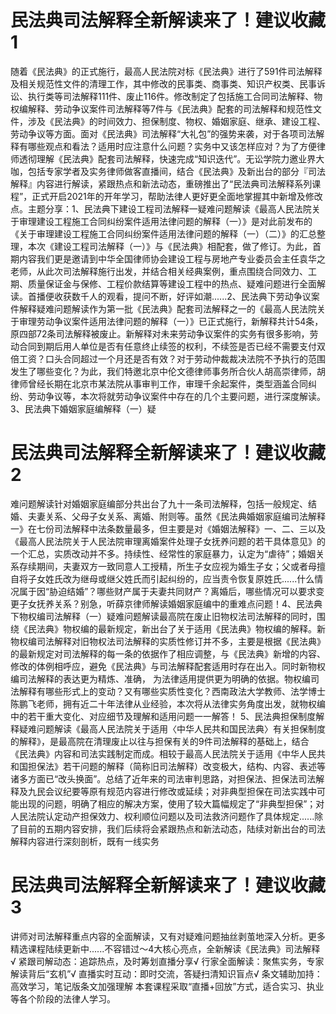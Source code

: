 # 民法典司法解释全新解读来了！建议收藏1

随着《民法典》的正式施行，最高人民法院对标《民法典》进行了591件司法解释及相关规范性文件的清理工作，其中修改的民事类、商事类、知识产权类、民事诉讼、执行类等司法解释111件、废止116件。修改制定了包括施工合同司法解释、物权编解释、劳动争议案件司法解释等7件与《民法典》配套的司法解释和规范性文件，涉及《民法典》的时间效力、担保制度、物权、婚姻家庭、继承、建设工程、劳动争议等方面。面对《民法典》司法解释“大礼包”的强势来袭，对于各项司法解释有哪些观点和看法？适用时应注意什么问题？实务中又该怎样应对？为了方便律师透彻理解《民法典》配套司法解释，快速完成“知识迭代”。无讼学院力邀业界大咖，包括专家学者及实务律师做客直播间，结合《民法典》及新出台的部分『司法解释』内容进行解读，紧跟热点和新法动态，重磅推出了“民法典司法解释系列课程”，正式开启2021年的开年学习，帮助法律人更好更全面地掌握其中新增及修改点。主题分享：1、民法典下建设工程司法解释一疑难问题解读《最高人民法院关于审理建设工程施工合同纠纷案件适用法律问题的解释（一）》是对此前发布的《关于审理建设工程施工合同纠纷案件适用法律问题的解释（一）（二）》的汇总整理，本次《建设工程司法解释（一）》与《民法典》相配套，做了修订。为此，首期内容我们更是邀请到中华全国律师协会建设工程与房地产专业委员会主任袁华之老师，从此次司法解释施行出发，并结合相关经典案例，重点围绕合同效力、工期、质量保证金与保修、工程价款结算等建设工程中的热点、疑难问题进行全面解读。首播便收获数千人的观看，提问不断，好评如潮......2、民法典下劳动争议案件解释疑难问题解读作为第一批《民法典》配套司法解释之一的《最高人民法院关于审理劳动争议案件适用法律问题的解释（一）》已正式施行，新解释共计54条，原四部72条司法解释被废止。新解释对未来劳动争议案件的实务有很多影响，劳动合同到期后用人单位是否有任意终止续签的权利，不续签是否已经不需要支付双倍工资？口头合同超过一个月还是否有效？对于劳动仲裁裁决法院不予执行的范围发生了哪些变化？为此，我们特邀北京中伦文德律师事务所合伙人胡高崇律师，胡律师曾经长期在北京市某法院从事审判工作，审理千余起案件，类型涵盖合同纠纷、劳动争议等，本次将就劳动争议案件中存在的几个主要问题，进行深度解读。3、民法典下婚姻家庭编解释（一）疑

# 民法典司法解释全新解读来了！建议收藏2

难问题解读针对婚姻家庭编部分共出台了九十一条司法解释，包括一般规定、结婚、夫妻关系、父母子女关系、离婚、附则等。虽然《民法典婚姻家庭编司法解释一》在七份司法解释中法条数量最多，但主要是对《婚姻法解释》一、二、三以及《最高人民法院关于人民法院审理离婚案件处理子女抚养问题的若干具体意见》的一个汇总，实质改动并不多。持续性、经常性的家庭暴力，认定为“虐待”；婚姻关系存续期间，夫妻双方一致同意人工授精，所生子女应视为婚生子女；父或者母擅自将子女姓氏改为继母或继父姓氏而引起纠纷的，应当责令恢复原姓氏......什么情况属于因“胁迫结婚”？哪些财产属于夫妻共同财产？离婚后，哪些情况可以要求变更子女抚养关系？别急，听薛京律师解读婚姻家庭编中的重难点问题！4、民法典下物权编司法解释（一）疑难问题解读最高院在废止旧物权法司法解释的同时，围绕《民法典》物权编的最新规定，新出台了关于适用《民法典》物权编的解释。新物权编司法解释对旧物权法司法解释的实质性修订并不多，主要是根据《民法典》的最新规定对司法解释的每一条的依据作了相应调整，与《民法典》新增的内容、修改的体例相呼应，避免《民法典》与司法解释配套适用时存在出入。同时新物权编司法解释的表达更为精炼、准确， 为法律适用提供更为明确的依据。物权编司法解释有哪些形式上的变动？又有哪些实质性变化？西南政法大学教师、法学博士陈鹏飞老师，拥有近二十年法律从业经验，本次将从法律实务角度出发，就物权编中的若干重大变化、对应细节及理解和适用问题一一解答！ 5、民法典担保制度解释疑难问题解读《最高人民法院关于适用〈中华人民共和国民法典〉有关担保制度的解释》，是最高院在清理废止以往与担保有关的9件司法解释的基础上，结合《民法典》内容和司法实践制定而成。相较于最高人民法院关于适用《中华人民共和国担保法》若干问题的解释（简称旧司法解释）改变极大，结构、内容、表述等诸多方面已“改头换面”。总结了近年来的司法审判思路，对担保法、担保法司法解释及九民会议纪要等原有规范内容进行修改或延续；对非典型担保在司法实践中可能出现的问题，明确了相应的解决方案，使用了较大篇幅规定了“非典型担保”；对人民法院认定动产担保效力、权利顺位问题以及司法救济问题作了具体规定......除了目前的五期内容安排，我们后续将会紧跟热点和新法动态，陆续对新出台的司法解释内容进行深刻剖析，既有一线实务

# 民法典司法解释全新解读来了！建议收藏3

讲师对司法解释重点内容的全面解读，又有对疑难问题抽丝剥茧地深入分析。更多精选课程陆续更新中......不容错过～4大核心亮点，全新解读《民法典》司法解释√ 紧跟司解动态：追踪热点，及时筹划直播分享√ 行家全面解读：聚焦实务，专家解读背后“玄机”√ 直播实时互动：即时交流，答疑扫清知识盲点√ 条文辅助加持：高效学习，笔记版条文加强理解 本套课程采取“直播+回放”方式，适合实习、执业等各个阶段的法律人学习。 

